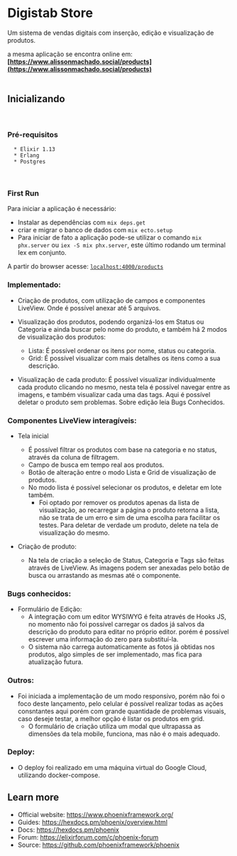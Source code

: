 # Digistab Store

Um sistema de vendas digitais com inserção, edição e visualização de produtos.

a mesma aplicação se encontra online em: <b>[https://www.alissonmachado.social/products](https://www.alissonmachado.social/products)</b>
<br/><br/>

## Inicializando
<br/>

### Pré-requisitos
```
  * Elixir 1.13
  * Erlang
  * Postgres
```
<br/>

### First Run
Para iniciar a aplicação é necessário:

  * Instalar as dependências com `mix deps.get`
  * criar e migrar o banco de dados com `mix ecto.setup`
  * Para iniciar de fato a aplicação pode-se utilizar o comando `mix phx.server` ou `iex -S mix phx.server`, este último rodando um terminal Iex em conjunto.


A partir do browser acesse:
[`localhost:4000/products`](http://localhost:4000/products) 

### Implementado:

* Criação de produtos, com utilização de campos e componentes LiveView. Onde é possível anexar até 5 arquivos.

* Visualização dos produtos, podendo organizá-los em Status ou Categoria e ainda buscar pelo nome do produto, e também há 2 modos de visualização dos produtos: 
  * Lista: É possível ordenar os itens por nome, status ou categoria.
  * Grid: É possível visualizar com mais detalhes os itens como a sua descrição.

* Visualização de cada produto: É possível visualizar individualmente cada produto clicando no mesmo, nesta tela é possível navegar entre as imagens, e também visualizar cada uma das tags. Aqui é possível deletar o produto sem problemas. Sobre edição leia Bugs Conhecidos.

### Componentes LiveView interagíveis:
* Tela inicial
  * É possível filtrar os produtos com base na categoria e no status, através da coluna de filtragem.
  * Campo de busca em tempo real aos produtos.
  * Botão de alteração entre o modo Lista e Grid de visualização de produtos.
  * No modo lista é possível selecionar os produtos, e deletar em lote também. 
    * Foi optado por remover os produtos apenas da lista de visualização, ao recarregar a página o produto retorna a lista, não se trata de um erro e sim de uma escolha para facilitar os testes. Para deletar de verdade um produto, delete na tela de visualização do mesmo.

* Criação de produto:  
  * Na tela de criação a seleção de Status, Categoria e Tags são feitas através de LiveView. As imagens podem ser anexadas pelo botão de busca ou arrastando as mesmas até o componente.
  
### Bugs conhecidos:
* Formulário de Edição:
  * A integração com um editor WYSIWYG é feita através de Hooks JS, no momento não foi possível carregar os dados já salvos da descrição do produto para editar no próprio editor. porém é possível escrever uma informação do zero para substituí-la.
  * O sistema não carrega automaticamente as fotos já obtidas nos produtos, algo simples de ser implementado, mas fica para atualização futura.
  
### Outros:
  * Foi iniciada a implementação de um modo responsivo, porém não foi o foco deste lançamento, pelo celular é possível realizar todas as ações consntantes aqui porém com grande quantidade de problemas visuais, caso deseje testar, a melhor opção é listar os produtos em grid.
    * O formulário de criação utiliza um modal que ultrapassa as dimensões da tela mobile, funciona, mas não é o mais adequado.

### Deploy:
  * O deploy foi realizado em uma máquina virtual do Google Cloud, utilizando docker-compose. 

## Learn more

  * Official website: https://www.phoenixframework.org/
  * Guides: https://hexdocs.pm/phoenix/overview.html
  * Docs: https://hexdocs.pm/phoenix
  * Forum: https://elixirforum.com/c/phoenix-forum
  * Source: https://github.com/phoenixframework/phoenix
